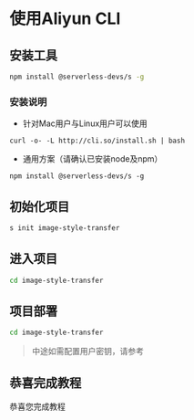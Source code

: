# 使用Aliyun CLI

## 安装工具

```bash
npm install @serverless-devs/s -g
```

### 安装说明

- 针对Mac用户与Linux用户可以使用
````
curl -o- -L http://cli.so/install.sh | bash
````
- 通用方案（请确认已安装node及npm）
````
npm install @serverless-devs/s -g
````

## 初始化项目

```bash
s init image-style-transfer
```

## 进入项目

```bash
cd image-style-transfer
```

## 项目部署

```bash
cd image-style-transfer
```
> 中途如需配置用户密钥，请参考

## 恭喜完成教程

恭喜您完成教程